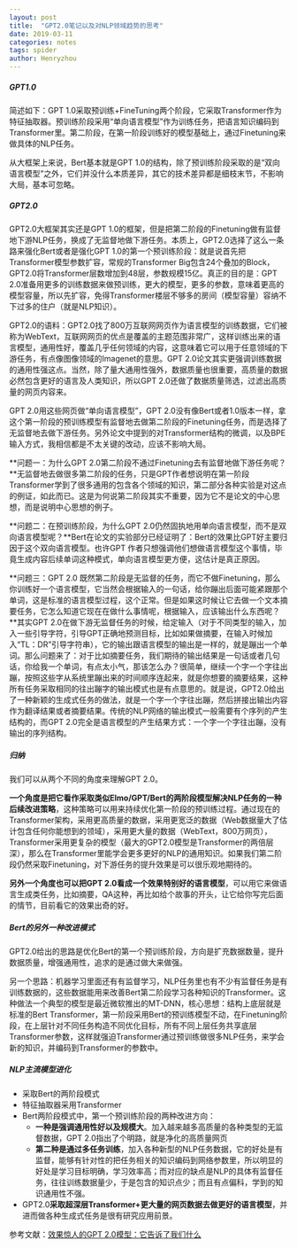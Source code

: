 ```yaml
---
layout: post
title:  "GPT2.0笔记以及对NLP领域趋势的思考"
date: 2019-03-11
categories: notes
tags: spider
author: Henryzhou
---
```




##### GPT1.0

简述如下：GPT 1.0采取预训练+FineTuning两个阶段，它采取Transformer作为特征抽取器。预训练阶段采用“单向语言模型”作为训练任务，把语言知识编码到Transformer里。第二阶段，在第一阶段训练好的模型基础上，通过Finetuning来做具体的NLP任务。

从大框架上来说，Bert基本就是GPT 1.0的结构，除了预训练阶段采取的是“双向语言模型”之外，它们并没什么本质差异，其它的技术差异都是细枝末节，不影响大局，基本可忽略。

##### GPT2.0

GPT2.0大框架其实还是GPT 1.0的框架，但是把第二阶段的Finetuning做有监督地下游NLP任务，换成了无监督地做下游任务。本质上，GPT2.0选择了这么一条路来强化Bert或者是强化GPT 1.0的第一个预训练阶段：就是说首先把Transformer模型参数扩容，常规的Transformer Big包含24个叠加的Block，GPT2.0将Transformer层数增加到48层，参数规模15亿。真正的目的是：GPT 2.0准备用更多的训练数据来做预训练，更大的模型，更多的参数，意味着更高的模型容量，所以先扩容，免得Transformer楼层不够多的房间（模型容量）容纳不下过多的住户（就是NLP知识）。

GPT2.0的语料：GPT2.0找了800万互联网网页作为语言模型的训练数据，它们被称为WebText，互联网网页的优点是覆盖的主题范围非常广，这样训练出来的语言模型，通用性好，覆盖几乎任何领域的内容，这意味着它可以用于任意领域的下游任务，有点像图像领域的Imagenet的意思。GPT 2.0论文其实更强调训练数据的通用性强这点。当然，除了量大通用性强外，数据质量也很重要，高质量的数据必然包含更好的语言及人类知识，所以GPT 2.0还做了数据质量筛选，过滤出高质量的网页内容来。

GPT 2.0用这些网页做“单向语言模型”，GPT 2.0没有像Bert或者1.0版本一样，拿这个第一阶段的预训练模型有监督地去做第二阶段的Finetuning任务，而是选择了无监督地去做下游任务。另外论文中提到的对Transformer结构的微调，以及BPE输入方式，我相信都是不太关键的改动，应该不影响大局。

**问题一：为什么GPT 2.0第二阶段不通过Finetuning去有监督地做下游任务呢？**无监督地去做很多第二阶段的任务，只是GPT作者想说明在第一阶段Transformer学到了很多通用的包含各个领域的知识，第二部分各种实验是对这点的例证，如此而已。这是为何说第二阶段其实不重要，因为它不是论文的中心思想，而是说明中心思想的例子。

**问题二：在预训练阶段，为什么GPT 2.0仍然固执地用单向语言模型，而不是双向语言模型呢？**Bert在论文的实验部分已经证明了：Bert的效果比GPT好主要归因于这个双向语言模型。也许GPT 作者只想强调他们想做语言模型这个事情，毕竟生成内容后续单词这种模式，单向语言模型更方便，这估计是真正原因。

**问题三：GPT 2.0 既然第二阶段是无监督的任务，而它不做Finetuning，那么你训练好一个语言模型，它当然会根据输入的一句话，给你蹦出后面可能紧跟那个单词，这是标准的语言模型过程，这个正常。但是如果这时候让它去做一个文本摘要任务，它怎么知道它现在在做什么事情呢，根据输入，应该输出什么东西呢？**其实GPT 2.0在做下游无监督任务的时候，给定输入（对于不同类型的输入，加入一些引导字符，引导GPT正确地预测目标，比如如果做摘要，在输入时候加入“TL：DR”引导字符串），它的输出跟语言模型的输出是一样的，就是蹦出一个单词。那么问题来了：对于比如摘要任务，我们期待的输出结果是一句话或者几句话，你给我一个单词，有点太小气，那该怎么办？很简单，继续一个字一个字往出蹦，按照这些字从系统里蹦出来的时间顺序连起来，就是你想要的摘要结果，这种所有任务采取相同的往出蹦字的输出模式也是有点意思的。就是说，GPT2.0给出了一种新颖的生成式任务的做法，就是一个字一个字往出蹦，然后拼接出输出内容作为翻译结果或者摘要结果。传统的NLP网络的输出模式一般需要有个序列的产生结构的，而GPT 2.0完全是语言模型的产生结果方式：一个字一个字往出蹦，没有输出的序列结构。

##### 归纳

我们可以从两个不同的角度来理解GPT 2.0。

**一个角度是把它看作采取类似Elmo/GPT/Bert的两阶段模型解决NLP任务的一种后续改进策略**，这种策略可以用来持续优化第一阶段的预训练过程。通过现在的Transformer架构，采用更高质量的数据，采用更宽泛的数据（Web数据量大了估计包含任何你能想到的领域），采用更大量的数据（WebText，800万网页），Transformer采用更复杂的模型（最大的GPT2.0模型是Transformer的两倍层深），那么在Transformer里能学会更多更好的NLP的通用知识。如果我们第二阶段仍然采取Finetuning，对下游任务的提升效果是可以很乐观地期待的。

**另外一个角度也可以把GPT 2.0看成一个效果特别好的语言模型**，可以用它来做语言生成类任务，比如摘要，QA这种，再比如给个故事的开头，让它给你写完后面的情节，目前看它的效果出奇的好。

##### Bert的另外一种改进模式

GPT2.0给出的思路是优化Bert的第一个预训练阶段，方向是扩充数据数量，提升数据质量，增强通用性，追求的是通过做大来做强。

另一个思路：机器学习里面还有有监督学习，NLP任务里也有不少有监督任务是有训练数据的，这些数据能用来改善Bert第二阶段学习各种知识的Transformer。这种做法一个典型的模型是最近微软推出的MT-DNN，核心思想：结构上底层就是标准的Bert Transformer，第一阶段采用Bert的预训练模型不动，在Finetuning阶段，在上层针对不同任务构造不同优化目标，所有不同上层任务共享底层Transformer参数，这样就强迫Transformer通过预训练做很多NLP任务，来学会新的知识，并编码到Transformer的参数中。

##### NLP主流模型进化

+ 采取Bert的两阶段模式
+ 特征抽取器采用Transformer
+ Bert两阶段模式中，第一个预训练阶段的两种改进方向：
  + **一种是强调通用性好以及规模大**。加入越来越多高质量的各种类型的无监督数据，GPT 2.0指出了个明路，就是净化的高质量网页
  + **第二种是通过多任务训练**，加入各种新型的NLP任务数据，它的好处是有监督，能够有针对性的把任务相关的知识编码到网络参数里，所以明显的好处是学习目标明确，学习效率高；而对应的缺点是NLP的具体有监督任务，往往训练数据量少，于是包含的知识点少；而且有点偏科，学到的知识通用性不强。
+ GPT2.0**采取超深层Transformer+更大量的网页数据去做更好的语言模型**，并进而做各种生成式任务是很有研究应用前景。



参考文献：[效果惊人的GPT 2.0模型：它告诉了我们什么](https://zhuanlan.zhihu.com/p/56865533)